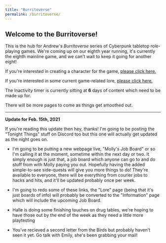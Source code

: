 ```yaml
---
title: "Burritoverse"
permalink: /burritoverse/
---
```


## Welcome to the Burritoverse!

This is the hub for Andrew's *Burritoverse* series of Cyberpunk tabletop role-playing games. We're coming up on our eighth year running, it's currently the eighth mainline game, and we can't wait to keep it going for another eight!

If you're interested in creating a character for the game, [please click here.](/burritoverse/ccreation/)

If you're interested in some current game-related lore, [please click here.](/burritoverse/lore/)

The Inactivity timer is currently sitting at **6** days of content which need to be made up for.

There will be more pages to come as things get smoothed out. 

---

**Update for Feb. 15th, 2021**

If you're reading this update then hey, thanks! I'm going to be posting the "Tonight Things" stuff on Discord too but this one will actually get updated as the night goes on.

* I'm going to be putting a new webpage live, "Molly's Job Board" or so I'm calling it at the moment, sometime within the next day or two. It simply enough is just that, a job board which anyone can go to and do stuff from with Molly paying you out. Hopefully having the added simple-to-see side-quests will give you more things to do! They're available to everyone, there will be everything from courier jobs to hacks and hits, and it'll be updated probably once per week.

* I'm going to redo some of these links, the "Lore" page (being that it's just boards of info) will probably be converted to the "Information" page which will include the upcoming Job Board.

* Halle is doing some finishing touches on drug tables, we're hoping to have those out by the end of the week as they need a little more playtesting

* You've recieved a second letter from the Birds but probably haven't seen it yet. Go talk with Emily, she's been grabbing your mail!
